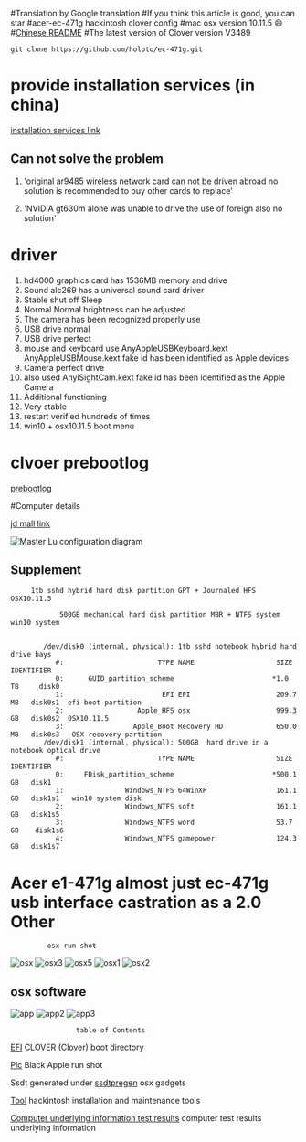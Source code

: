 #Translation by Google translation
#If you think this article is good, you can star
#acer-ec-471g  hackintosh clover config
#mac osx version 10.11.5
 :smile:
#[Chinese README](https://github.com/holoto/ec-471g/blob/master/README.md)
#The latest version of Clover version V3489

`git clone https://github.com/holoto/ec-471g.git`

#  provide installation services (in china)


[installation services link](https://2.taobao.com/item.htm?spm=2007.1000622.0.0.iCkUXt&id=528507949582)


## Can not solve the problem


1. 'original ar9485 wireless network card can not be driven abroad no solution is recommended to buy other cards to replace'

4. 'NVIDIA gt630m alone was unable to drive the use of foreign also no solution'


# driver
1. hd4000 graphics card has 1536MB memory and drive
2. Sound alc269 has a universal sound card driver
3. Stable shut off Sleep
4. Normal Normal brightness can be adjusted
5. The camera has been recognized properly use
6. USB drive normal
7. USB drive perfect
8. mouse and keyboard use AnyAppleUSBKeyboard.kext AnyAppleUSBMouse.kext fake id has been identified as Apple devices
9. Camera perfect drive
10. also used AnyiSightCam.kext fake id has been identified as the Apple Camera
11. Additional functioning
12. Very stable
13. restart verified hundreds of times
14. win10 + osx10.11.5 boot menu

# clvoer prebootlog

[prebootlog](https://raw.githubusercontent.com/holoto/ec-471g/master/EFI/EFI/CLOVER/misc/preboot.log)




#Computer details


[jd mall link](http://item.jd.com/849503.html)




![Master Lu configuration diagram](https://raw.githubusercontent.com/holoto/ec-471g/master/pic/截屏图片.jpg "鲁大师配置图")





##  Supplement
         1tb sshd hybrid hard disk partition GPT + Journaled HFS OSX10.11.5

                500GB mechanical hard disk partition MBR + NTFS system win10 system


            /dev/disk0 (internal, physical): 1tb sshd notebook hybrid hard drive bays
               #:                       TYPE NAME                    SIZE       IDENTIFIER
               0:      GUID_partition_scheme                        *1.0 TB     disk0
               1:                        EFI EFI                     209.7 MB   disk0s1  efi boot partition
               2:                  Apple_HFS osx                     999.3 GB   disk0s2  0SX10.11.5
               3:                 Apple_Boot Recovery HD             650.0 MB   disk0s3   OSX recovery partition
            /dev/disk1 (internal, physical): 500GB  hard drive in a notebook optical drive
               #:                       TYPE NAME                    SIZE       IDENTIFIER
               0:     FDisk_partition_scheme                        *500.1 GB   disk1
               1:               Windows_NTFS 64WinXP                 161.1 GB   disk1s1   win10 system disk
               2:               Windows_NTFS soft                    161.1 GB   disk1s5
               3:               Windows_NTFS word                    53.7 GB    disk1s6
               4:               Windows_NTFS gamepower               124.3 GB   disk1s7



# Acer e1-471g almost just ec-471g usb interface castration as a 2.0 Other




             osx run shot
![osx](https://raw.githubusercontent.com/holoto/ec-471g/master/pic/mac1.png "osx运行截图")
![osx3](https://raw.githubusercontent.com/holoto/ec-471g/master/pic/mac4.png "osx运行截图")
![osx5](https://raw.githubusercontent.com/holoto/ec-471g/master/pic/mac5.png "osx运行截图")
![osx1](https://raw.githubusercontent.com/holoto/ec-471g/master/pic/mac2.png "osx运行截图")
![osx2](https://raw.githubusercontent.com/holoto/ec-471g/master/pic/mac3.png "osx运行截图")
## osx software
![app](https://raw.githubusercontent.com/holoto/ec-471g/master/pic/app.png "osx运行截图")
![app2](https://raw.githubusercontent.com/holoto/ec-471g/master/pic/app2.png "osx运行截图")
![app3](https://raw.githubusercontent.com/holoto/ec-471g/master/pic/app3.png "osx运行截图")



                    table of Contents


[EFI](https://github.com/holoto/ec-471g/tree/master/EFI) CLOVER (Clover) boot directory


[Pic](https://github.com/holoto/ec-471g/tree/master/pic) Black Apple run shot


Ssdt generated under [ssdtpregen](https://github.com/holoto/ec-471g/tree/master/ssdtprgen) osx gadgets


[Tool](https://github.com/holoto/ec-471g/tree/master/tool)  hackintosh installation and maintenance tools


[Computer underlying information test results](https://github.com/holoto/ec-471g/tree/master/Darwindumperreports) computer test results underlying information
